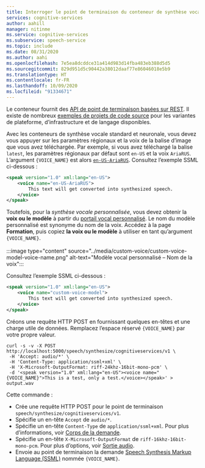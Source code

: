 ```yaml
---
title: Interroger le point de terminaison du conteneur de synthèse vocale
services: cognitive-services
author: aahill
manager: nitinme
ms.service: cognitive-services
ms.subservice: speech-service
ms.topic: include
ms.date: 08/31/2020
ms.author: aahi
ms.openlocfilehash: 7e5ea8dcddce31a414d983d14fba483eb388d5d5
ms.sourcegitcommit: 829d951d5c90442a38012daaf77e86046018e5b9
ms.translationtype: HT
ms.contentlocale: fr-FR
ms.lasthandoff: 10/09/2020
ms.locfileid: "91334671"
---
```

Le conteneur fournit des [API de point de terminaison basées sur REST](../rest-text-to-speech.md). Il existe de nombreux [exemples de projets de code source](https://github.com/Azure-Samples/Cognitive-Speech-TTS) pour les variantes de plateforme, d’infrastructure et de langage disponibles.

Avec les conteneurs de synthèse vocale standard et neuronale, vous devez vous appuyer sur les paramètres régionaux et la voix de la balise d’image que vous avez téléchargée. Par exemple, si vous avez téléchargé la balise `latest`, les paramètres régionaux par défaut sont `en-US` et la voix `AriaRUS`. L’argument `{VOICE_NAME}` est alors [`en-US-AriaRUS`](../language-support.md#standard-voices). Consultez l’exemple SSML ci-dessous :

```xml
<speak version="1.0" xml:lang="en-US">
    <voice name="en-US-AriaRUS">
        This text will get converted into synthesized speech.
    </voice>
</speak>
```

Toutefois, pour la *synthèse vocale personnalisée*, vous devez obtenir la **voix ou le modèle** à partir du [portail vocal personnalisé](https://aka.ms/custom-voice-portal). Le nom du modèle personnalisé est synonyme du nom de la voix. Accédez à la page **Formation**, puis copiez **la voix ou le modèle** à utiliser en tant qu’argument `{VOICE_NAME}`.
<br><br>
:::image type="content" source="../media/custom-voice/custom-voice-model-voice-name.png" alt-text="Modèle vocal personnalisé – Nom de la voix":::

Consultez l’exemple SSML ci-dessous :

```xml
<speak version="1.0" xml:lang="en-US">
    <voice name="custom-voice-model">
        This text will get converted into synthesized speech.
    </voice>
</speak>
```

Créons une requête HTTP POST en fournissant quelques en-têtes et une charge utile de données. Remplacez l’espace réservé `{VOICE_NAME}` par votre propre valeur.

```curl
curl -s -v -X POST http://localhost:5000/speech/synthesize/cognitiveservices/v1 \
 -H 'Accept: audio/*' \
 -H 'Content-Type: application/ssml+xml' \
 -H 'X-Microsoft-OutputFormat: riff-24khz-16bit-mono-pcm' \
 -d '<speak version="1.0" xml:lang="en-US"><voice name="{VOICE_NAME}">This is a test, only a test.</voice></speak>' > output.wav
```


Cette commande :

* Crée une requête HTTP POST pour le point de terminaison `speech/synthesize/cognitiveservices/v1`.
* Spécifie un en-tête `Accept` de `audio/*`.
* Spécifie un en-tête `Content-Type` de `application/ssml+xml`. Pour plus d’informations, voir [Corps de la demande](../rest-text-to-speech.md#request-body).
* Spécifie un en-tête `X-Microsoft-OutputFormat` de `riff-16khz-16bit-mono-pcm`. Pour plus d’options, voir [Sortie audio](../rest-text-to-speech.md#audio-outputs).
* Envoie au point de terminaison la demande [Speech Synthesis Markup Language (SSML)](../speech-synthesis-markup.md) nommée `{VOICE_NAME}`.